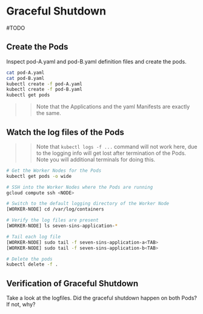 # Graceful Shutdown

#TODO

## Create the Pods
Inspect pod-A.yaml and pod-B.yaml definition files and create the pods.
```bash
cat pod-A.yaml
cat pod-B.yaml
kubectl create -f pod-A.yaml
kubectl create -f pod-B.yaml
kubectl get pods
```
>> Note that the Applications and the yaml Manifests are exactly the same.

## Watch the log files of the Pods
>>Note that `kubectl logs -f ...` command will not work here, due to the logging info will get lost after termination of the Pods.
>> Note you will additional terminals for doing this.
```bash
# Get the Worker Nodes for the Pods
kubectl get pods -o wide

# SSH into the Worker Nodes where the Pods are running
gcloud compute ssh <NODE>

# Switch to the default logging directory of the Worker Node
[WORKER-NODE] cd /var/log/containers 

# Verify the log files are present
[WORKER-NODE] ls seven-sins-application-*

# Tail each log file
[WORKER-NODE] sudo tail -f seven-sins-application-a<TAB>
[WORKER-NODE] sudo tail -f seven-sins-application-b<TAB>

# Delete the pods
kubectl delete -f .  
```

## Verification of Graceful Shutdown
Take a look at the logfiles. Did the graceful shutdown happen on both Pods? If not, why?

